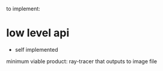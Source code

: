 to implement:

# low level api
- self implemented


minimum viable product:
ray-tracer that outputs to image file